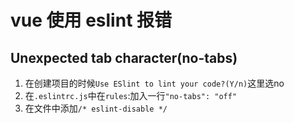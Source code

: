 # vue 使用 eslint 报错

## Unexpected tab character(no-tabs)

1. 在创建项目的时候`Use ESlint to lint your code?(Y/n)`这里选no
2. 在`.eslintrc.js`中在`rules`:加入一行`"no-tabs": "off"`
3. 在文件中添加`/* eslint-disable */`
